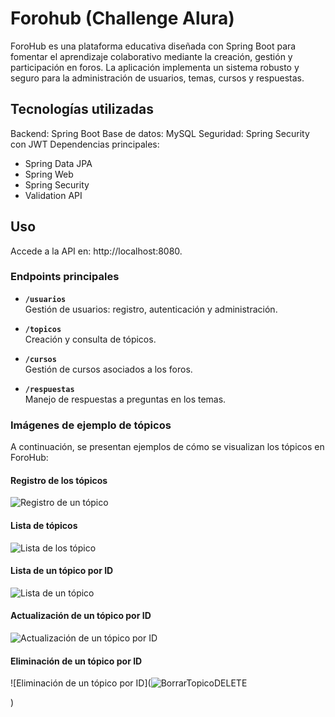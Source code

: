 # Forohub (Challenge Alura)
ForoHub es una plataforma educativa diseñada con Spring Boot para fomentar el aprendizaje colaborativo mediante la creación, gestión y participación en foros. La aplicación implementa un sistema robusto y seguro para la administración de usuarios, temas, cursos y respuestas.

## Tecnologías utilizadas
Backend: Spring Boot
Base de datos: MySQL
Seguridad: Spring Security con JWT
Dependencias principales:
- Spring Data JPA
- Spring Web
- Spring Security
- Validation API

## Uso
Accede a la API en: http://localhost:8080.

### Endpoints principales 

- **`/usuarios`**  
  Gestión de usuarios: registro, autenticación y administración.

- **`/topicos`**  
  Creación y consulta de tópicos.

- **`/cursos`**  
  Gestión de cursos asociados a los foros.

- **`/respuestas`**  
  Manejo de respuestas a preguntas en los temas.


 ### Imágenes de ejemplo de tópicos

A continuación, se presentan ejemplos de cómo se visualizan los tópicos en ForoHub:

#### Registro de los tópicos
![Registro de un tópico](![RegistroTopicoPOST](https://github.com/user-attachments/assets/15772c8d-3ad3-407c-af9d-d76283d642e7)
)

#### Lista de tópicos
![Lista de los tópico](![ListarTopicosGET](https://github.com/user-attachments/assets/00f4f171-93d0-42c6-8a22-369420b76192)
)

#### Lista de un tópico por ID
![Lista de un tópico](![ListarTopicosIDGET](https://github.com/user-attachments/assets/ade51239-e590-4345-a263-29728394a8bd)
)

#### Actualización de un tópico por ID
![Actualización de un tópico por ID](![ActualizarTopicoPUT](https://github.com/user-attachments/assets/ef6c08b1-6ef1-4fa1-8584-eb7f176a0253)
)

#### Eliminación de un tópico por ID
![Eliminación de un tópico por ID](![BorrarTopicoDELETE](https://github.com/user-attachments/assets/8e712938-6bc5-4d62-aad0-922b0f811823)


)

